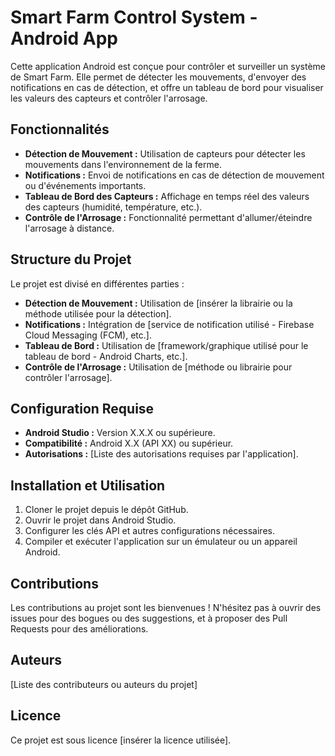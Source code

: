 
# Smart Farm Control System - Android App

Cette application Android est conçue pour contrôler et surveiller un système de Smart Farm. Elle permet de détecter les mouvements, d'envoyer des notifications en cas de détection, et offre un tableau de bord pour visualiser les valeurs des capteurs et contrôler l'arrosage.

## Fonctionnalités

- **Détection de Mouvement :** Utilisation de capteurs pour détecter les mouvements dans l'environnement de la ferme.
- **Notifications :** Envoi de notifications en cas de détection de mouvement ou d'événements importants.
- **Tableau de Bord des Capteurs :** Affichage en temps réel des valeurs des capteurs (humidité, température, etc.).
- **Contrôle de l'Arrosage :** Fonctionnalité permettant d'allumer/éteindre l'arrosage à distance.

## Structure du Projet

Le projet est divisé en différentes parties :

- **Détection de Mouvement :** Utilisation de [insérer la librairie ou la méthode utilisée pour la détection].
- **Notifications :** Intégration de [service de notification utilisé - Firebase Cloud Messaging (FCM), etc.].
- **Tableau de Bord :** Utilisation de [framework/graphique utilisé pour le tableau de bord - Android Charts, etc.].
- **Contrôle de l'Arrosage :** Utilisation de [méthode ou librairie pour contrôler l'arrosage].

## Configuration Requise

- **Android Studio :** Version X.X.X ou supérieure.
- **Compatibilité :** Android X.X (API XX) ou supérieur.
- **Autorisations :** [Liste des autorisations requises par l'application].

## Installation et Utilisation

1. Cloner le projet depuis le dépôt GitHub.
2. Ouvrir le projet dans Android Studio.
3. Configurer les clés API et autres configurations nécessaires.
4. Compiler et exécuter l'application sur un émulateur ou un appareil Android.

## Contributions

Les contributions au projet sont les bienvenues ! N'hésitez pas à ouvrir des issues pour des bogues ou des suggestions, et à proposer des Pull Requests pour des améliorations.

## Auteurs

[Liste des contributeurs ou auteurs du projet]

## Licence

Ce projet est sous licence [insérer la licence utilisée].
